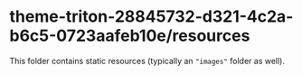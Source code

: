 # theme-triton-28845732-d321-4c2a-b6c5-0723aafeb10e/resources

This folder contains static resources (typically an `"images"` folder as well).
